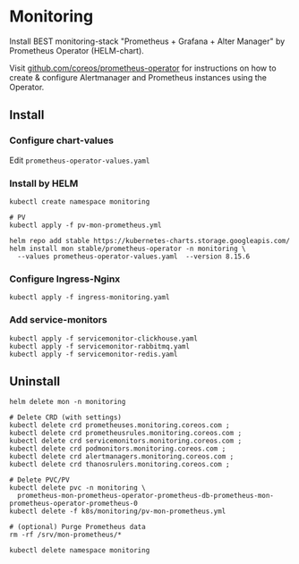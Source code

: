 # Monitoring
Install BEST monitoring-stack "Prometheus + Grafana + Alter Manager" by Prometheus Operator (HELM-chart). 

Visit [github.com/coreos/prometheus-operator](https://github.com/coreos/prometheus-operator) for instructions on how
to create & configure Alertmanager and Prometheus instances using the Operator.

## Install

### Configure chart-values
Edit `prometheus-operator-values.yaml`

### Install by HELM
```console
kubectl create namespace monitoring

# PV
kubectl apply -f pv-mon-prometheus.yml

helm repo add stable https://kubernetes-charts.storage.googleapis.com/
helm install mon stable/prometheus-operator -n monitoring \
  --values prometheus-operator-values.yaml  --version 8.15.6
```

### Configure Ingress-Nginx
```console
kubectl apply -f ingress-monitoring.yaml
```

### Add service-monitors
```console
kubectl apply -f servicemonitor-clickhouse.yaml
kubectl apply -f servicemonitor-rabbitmq.yaml
kubectl apply -f servicemonitor-redis.yaml
```

## Uninstall
```console
helm delete mon -n monitoring

# Delete CRD (with settings)
kubectl delete crd prometheuses.monitoring.coreos.com ;
kubectl delete crd prometheusrules.monitoring.coreos.com ;
kubectl delete crd servicemonitors.monitoring.coreos.com ;
kubectl delete crd podmonitors.monitoring.coreos.com ;
kubectl delete crd alertmanagers.monitoring.coreos.com ;
kubectl delete crd thanosrulers.monitoring.coreos.com ;

# Delete PVC/PV
kubectl delete pvc -n monitoring \
  prometheus-mon-prometheus-operator-prometheus-db-prometheus-mon-prometheus-operator-prometheus-0
kubectl delete -f k8s/monitoring/pv-mon-prometheus.yml

# (optional) Purge Prometheus data
rm -rf /srv/mon-prometheus/*

kubectl delete namespace monitoring
```
